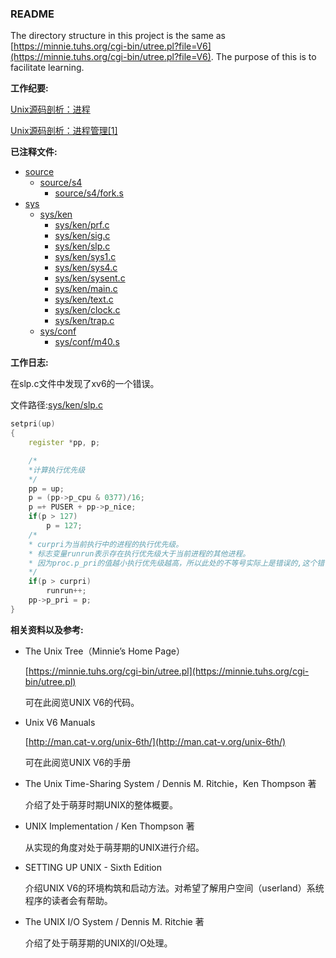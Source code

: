 ### README
The directory structure in this project is the same as [https://minnie.tuhs.org/cgi-bin/utree.pl?file=V6](https://minnie.tuhs.org/cgi-bin/utree.pl?file=V6).
The purpose of this is to facilitate learning.

**工作纪要:**

[Unix源码剖析：进程](https://geyuyao-hub.github.io/2022/09/07/Unix%E6%BA%90%E7%A0%81%E5%89%96%E6%9E%90%EF%BC%9A%E8%BF%9B%E7%A8%8B/)

[Unix源码剖析：进程管理[1]](https://geyuyao-hub.github.io/2022/09/11/Unix%E6%BA%90%E7%A0%81%E5%89%96%E6%9E%90%EF%BC%9A%E8%BF%9B%E7%A8%8B%E7%AE%A1%E7%90%86-1/)

**已注释文件:**

* [source](source)
  * [source/s4](source/s4)
    * [source/s4/fork.s](source/s4/fork.s)
* [sys](sys)
  * [sys/ken](sys/ken)
    * [sys/ken/prf.c](sys/ken/prf.c)
    * [sys/ken/sig.c](sys/ken/sig.c)
    * [sys/ken/slp.c](sys/ken/slp.c)
    * [sys/ken/sys1.c](sys/ken/sys1.c)
    * [sys/ken/sys4.c](sys/ken/sys4.c)
    * [sys/ken/sysent.c](sys/ken/sysent.c)
    * [sys/ken/main.c](sys/ken/main.c)
    * [sys/ken/text.c](sys/ken/text.c)
    * [sys/ken/clock.c](sys/ken/clock.c)
    * [sys/ken/trap.c](sys/ken/trap.c)
  * [sys/conf](sys/conf)
    * [sys/conf/m40.s](sys/conf/m40.s)

**工作日志:**

在slp.c文件中发现了xv6的一个错误。

文件路径:[sys/ken/slp.c](sys/ken/slp.c)

```c++
setpri(up)
{
	register *pp, p;

	/*
	*计算执行优先级
	*/
	pp = up;
	p = (pp->p_cpu & 0377)/16;
	p =+ PUSER + pp->p_nice;
	if(p > 127)
		p = 127;
	/*
	* curpri为当前执行中的进程的执行优先级。
	* 标志变量runrun表示存在执行优先级大于当前进程的其他进程。
	* 因为proc.p_pri的值越小执行优先级越高，所以此处的不等号实际上是错误的,这个错误在 UNIX的下一个版本中已被修正。
	*/
	if(p > curpri)
		runrun++;
	pp->p_pri = p;
}
```



**相关资料以及参考:**

* The Unix Tree（Minnie’s Home Page）

  [https://minnie.tuhs.org/cgi-bin/utree.pl](https://minnie.tuhs.org/cgi-bin/utree.pl)

  可在此阅览UNIX V6的代码。

* Unix V6 Manuals

  [http://man.cat-v.org/unix-6th/](http://man.cat-v.org/unix-6th/)

  可在此阅览UNIX V6的手册

* The Unix Time-Sharing System / Dennis M. Ritchie，Ken Thompson 著

  介绍了处于萌芽时期UNIX的整体概要。

* UNIX Implementation / Ken Thompson 著

  从实现的角度对处于萌芽期的UNIX进行介绍。
  
* SETTING UP UNIX - Sixth Edition

  介绍UNIX V6的环境构筑和启动方法。对希望了解用户空间（userland）系统程序的读者会有帮助。 
  
* The UNIX I/O System / Dennis M. Ritchie 著

  介绍了处于萌芽期的UNIX的I/O处理。
